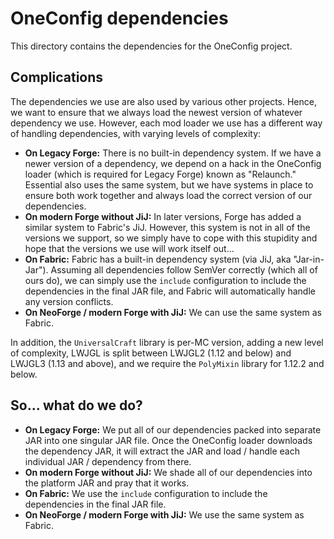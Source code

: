 # OneConfig dependencies

This directory contains the dependencies for the OneConfig project.

## Complications
The dependencies we use are also used by various other projects. Hence,
we want to ensure that we always load the newest version of whatever
dependency we use. However, each mod loader we use has a different way
of handling dependencies, with varying levels of complexity:

- **On Legacy Forge:** There is no built-in dependency system. If we have a
  newer version of a dependency, we depend on a hack in the OneConfig
  loader (which is required for Legacy Forge) known as "Relaunch."
  Essential also uses the same system, but we have systems in place to
  ensure both work together and always load the correct version of our
  dependencies.
- **On modern Forge without JiJ:** In later versions, Forge has
  added a similar system to Fabric's JiJ. However, this system is not
  in all of the versions we support, so we simply have to cope with
  this stupidity and hope that the versions we use will work itself
  out...
- **On Fabric:** Fabric has a built-in dependency system (via JiJ, aka
  "Jar-in-Jar"). Assuming all dependencies follow SemVer correctly
  (which all of ours do), we can simply use the `include` configuration
  to include the dependencies in the final JAR file, and Fabric will
  automatically handle any version conflicts.
- **On NeoForge / modern Forge with JiJ:** We can use the same system as
  Fabric.

In addition, the `UniversalCraft` library is per-MC version, adding a new
level of complexity, LWJGL is split between LWJGL2 (1.12 and below) and
LWJGL3 (1.13 and above), and we require the `PolyMixin` library for
1.12.2 and below.

## So... what do we do?

- **On Legacy Forge:** We put all of our dependencies packed into separate
  JAR into one singular JAR file. Once the OneConfig loader downloads the
  dependency JAR, it will extract the JAR and load / handle each individual
  JAR / dependency from there.
- **On modern Forge without JiJ:** We shade all of our dependencies into
  the platform JAR and pray that it works.
- **On Fabric:** We use the `include` configuration to include the
  dependencies in the final JAR file.
- **On NeoForge / modern Forge with JiJ:** We use the same system as
  Fabric.